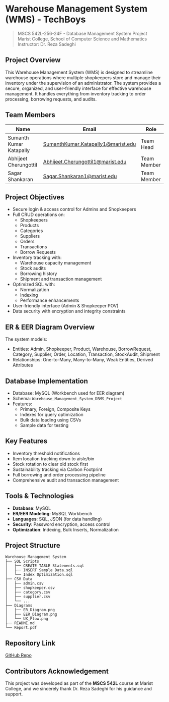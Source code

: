 # Warehouse Management System (WMS) - TechBoys

> MSCS 542L-256-24F - Database Management System Project  
> Marist College, School of Computer Science and Mathematics  
> Instructor: Dr. Reza Sadeghi  

## Project Overview

This Warehouse Management System (WMS) is designed to streamline warehouse operations where multiple shopkeepers store and manage their inventory under the supervision of an administrator. The system provides a secure, organized, and user-friendly interface for effective warehouse management. It handles everything from inventory tracking to order processing, borrowing requests, and audits.

## Team Members

| Name | Email | Role |
|------|-------|------|
| Sumanth Kumar Katapally | SumanthKumar.Katapally1@marist.edu | Team Head |
| Abhijeet Cherungottil | Abhijeet.Cherungottil1@marist.edu | Team Member |
| Sagar Shankaran | Sagar.Shankaran1@marist.edu | Team Member |

## Project Objectives

- Secure login & access control for Admins and Shopkeepers
- Full CRUD operations on:
  - Shopkeepers
  - Products
  - Categories
  - Suppliers
  - Orders
  - Transactions
  - Borrow Requests
- Inventory tracking with:
  - Warehouse capacity management
  - Stock audits
  - Borrowing history
  - Shipment and transaction management
- Optimized SQL with:
  - Normalization
  - Indexing
  - Performance enhancements
- User-friendly interface (Admin & Shopkeeper POV)
- Data security with encryption and integrity constraints

## ER & EER Diagram Overview

The system models:
- Entities: Admin, Shopkeeper, Product, Warehouse, BorrowRequest, Category, Supplier, Order, Location, Transaction, StockAudit, Shipment
- Relationships: One-to-Many, Many-to-Many, Weak Entities, Derived Attributes

## Database Implementation

- Database: MySQL (Workbench used for EER diagram)
- Schema: `Warehouse_Management_System_DBMS_Project`
- Features:
  - Primary, Foreign, Composite Keys
  - Indexes for query optimization
  - Bulk data loading using CSVs
  - Sample data for testing

## Key Features

- Inventory threshold notifications
- Item location tracking down to aisle/bin
- Stock rotation to clear old stock first
- Sustainability tracking via Carbon Footprint
- Full borrowing and order processing pipeline
- Comprehensive audit and transaction management

## Tools & Technologies

- **Database**: MySQL
- **ER/EER Modeling**: MySQL Workbench
- **Languages**: SQL, JSON (for data handling)
- **Security**: Password encryption, access control
- **Optimization**: Indexing, Bulk Inserts, Normalization

## Project Structure

```
Warehouse Management System
├── SQL Scripts
│   ├── CREATE TABLE Statements.sql
│   ├── INSERT Sample Data.sql
│   └── Index Optimization.sql
├── CSV Data
│   ├── admin.csv
│   ├── shopkeeper.csv
│   ├── category.csv
│   ├── supplier.csv
│   └── ...
├── Diagrams
│   ├── ER_Diagram.png
│   ├── EER_Diagram.png
│   └── UX_Flow.png
├── README.md
└── Report.pdf
```

## Repository Link

[GitHub Repo](https://github.com/Sumanthkatapally/DBMS_PROJECT.git)

## Contributors Acknowledgement

This project was developed as part of the **MSCS 542L** course at Marist College, and we sincerely thank Dr. Reza Sadeghi for his guidance and support.

